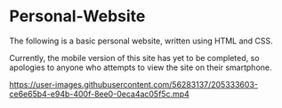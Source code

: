 # Personal-Website
The following is a basic personal website, written using HTML and CSS.

Currently, the mobile version of this site has yet to be completed, so apologies to anyone who attempts to view the site on their smartphone.

https://user-images.githubusercontent.com/56283137/205333603-ce6e65b4-e94b-400f-8ee0-0eca4ac05f5c.mp4

